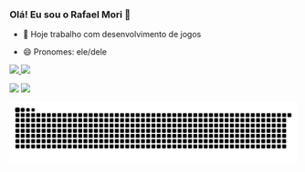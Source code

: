 ### Olá! Eu sou o Rafael Mori 👋

- 🔭 Hoje trabalho com desenvolvimento de jogos

- 😄 Pronomes: ele/dele

<div>
  <a href="https://github.com/hajimemori">
  <img height="150em" src="https://github-readme-stats.vercel.app/api?username=hajimemori&show_icons=true&theme=dark&include_all_commits=true&count_private=true"/>
  <img height="150em" src="https://github-readme-stats.vercel.app/api/top-langs/?username=hajimemori&layout=compact&langs_count=7&theme=dark"/>
</div>

  <div> 
 
  <a href = "mailto:hajimemori97@gmail.com"><img src="https://img.shields.io/badge/-Gmail-%23333?style=for-the-badge&logo=gmail&logoColor=white" target="_blank"></a>
  <a href="https://www.linkedin.com/in/rafael-hajime-mori-80b214181/" target="_blank"><img src="https://img.shields.io/badge/-LinkedIn-%230077B5?style=for-the-badge&logo=linkedin&logoColor=white" target="_blank"></a> 
   </div>
  

  ![Snake animation](https://github.com/hajimemori/hajimemori/blob/output/github-contribution-grid-snake.svg)
 

  
